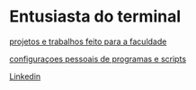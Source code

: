 # Entusiasta do terminal

[projetos e trabalhos feito para a faculdade](https://github.com/tredeneo/utfpr)

[configuraçoes pessoais de programas e scripts](https://github.com/tredeneo/utfpr)

[Linkedin](https://www.linkedin.com/in/daniel-de-viveiros/)
